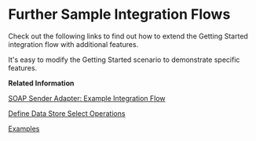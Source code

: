 <!-- loiob0db14e1dc3b42c69e16ed2ee4a550a0 -->

# Further Sample Integration Flows

Check out the following links to find out how to extend the Getting Started integration flow with additional features.

It's easy to modify the Getting Started scenario to demonstrate specific features.

**Related Information**  


[SOAP Sender Adapter: Example Integration Flow](soap-sender-adapter-example-integration-flow-ad2409e.md "")

[Define Data Store Select Operations](define-data-store-select-operations-8cfe004.md "This step selects entries from a transient data store and creates a bulk message containing the data store entries.")

[Examples](examples-c8ba267.md "")

